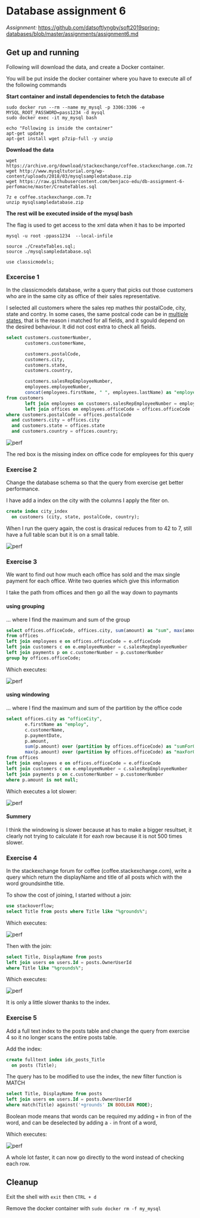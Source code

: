 # Database assignment 6

_Assignment:_ 
https://github.com/datsoftlyngby/soft2019spring-databases/blob/master/assignments/assignment6.md

## Get up and running

Following will download the data, and create a Docker container.

You will be put inside the docker container where you have to execute all of the following commands

**Start container and install dependencies to fetch the database**
```
sudo docker run --rm --name my_mysql -p 3306:3306 -e MYSQL_ROOT_PASSWORD=pass1234 -d mysql
sudo docker exec -it my_mysql bash 

echo "Following is inside the container"
apt-get update
apt-get install wget p7zip-full -y unzip
```
**Download the data** 
```
wget https://archive.org/download/stackexchange/coffee.stackexchange.com.7z
wget http://www.mysqltutorial.org/wp-content/uploads/2018/03/mysqlsampledatabase.zip
wget https://raw.githubusercontent.com/benjaco-edu/db-assignment-6-perfomacne/master/CreateTables.sql

7z e coffee.stackexchange.com.7z 
unzip mysqlsampledatabase.zip
```
**The rest will be executed inside of the mysql bash**

The flag is used to get access to the xml data when it has to be imported
```
mysql -u root -ppass1234  --local-infile

source ./CreateTables.sql;
source ./mysqlsampledatabase.sql

use classicmodels;
```

### Excercise 1

In the classicmodels database, write a query that picks out those customers who are in the same city as office of their sales representative.

I selected all customers where the sales rep mathes thir postalCode, city, state and contry. In some cases, the same postcal code can be in [multiple states](https://gis.stackexchange.com/a/167333), that is the reason i matched for all fields, and it sgould depend on the desired behaviour.  It did not cost extra to check all fields.

```sql
select customers.customerNumber,
       customers.customerName,

       customers.postalCode,
       customers.city,
       customers.state,
       customers.country,

       customers.salesRepEmployeeNumber,
       employees.employeeNumber,
       concat(employees.firstName, " ", employees.lastName) as "employeeName"
from customers
       left join employees on customers.salesRepEmployeeNumber = employees.employeeNumber
       left join offices on employees.officeCode = offices.officeCode
where customers.postalCode = offices.postalCode
  and customers.city = offices.city
  and customers.state = offices.state
  and customers.country = offices.country;
```
![perf](https://raw.githubusercontent.com/benjaco-edu/db-assignment-6-perfomacne/master/e1.png)

The red box is the missing index on office code for employees for this query

### Exercise 2

Change the database schema so that the query from exercise get better performance.

I have add a index on the city with the columns I apply the fiter on. 

```sql
create index city_index
  on customers (city, state, postalCode, country);
```

When I run the query again, the cost is drasical reduces from to 42 to 7, still have a full table scan but it is on a small table.

![perf](https://raw.githubusercontent.com/benjaco-edu/db-assignment-6-perfomacne/master/e2.png)


### Exercise 3

We want to find out how much each office has sold and the max single payment for each office. Write two queries which give this information

I take the path from offices and then go all the way down to paymants

#### using grouping

... where I find the maximum and sum of the group

```sql
select offices.officeCode, offices.city, sum(amount) as "sum", max(amount) as "max"
from offices
left join employees e on offices.officeCode = e.officeCode
left join customers c on e.employeeNumber = c.salesRepEmployeeNumber
left join payments p on c.customerNumber = p.customerNumber
group by offices.officeCode;
```

Which executes:

![perf](https://raw.githubusercontent.com/benjaco-edu/db-assignment-6-perfomacne/master/e31.png)

#### using windowing

... where I find the maximum and sum of the partition by the office code

```sql
select offices.city as "officeCity",
       e.firstName as "employ",
       c.customerName,
       p.paymentDate,
       p.amount,
       sum(p.amount) over (partition by offices.officeCode) as "sumForOffice",
       max(p.amount) over (partition by offices.officeCode) as "maxForOffice"
from offices
left join employees e on offices.officeCode = e.officeCode
left join customers c on e.employeeNumber = c.salesRepEmployeeNumber
left join payments p on c.customerNumber = p.customerNumber
where p.amount is not null;
```

Which executes a lot slower:

![perf](https://raw.githubusercontent.com/benjaco-edu/db-assignment-6-perfomacne/master/e32.png)

#### Summery

I think the windowing is slower because at has to make a bigger resultset, it clearly not trying to calculate it for eaxh row because it is not 500 times slower.

### Exercise 4

In the stackexchange forum for coffee (coffee.stackexchange.com), write a query which return the displayName and title of all posts which with the word groundsinthe title.

To show the cost of joining, I started without a join:

```sql
use stackoverflow;
select Title from posts where Title like "%grounds%";
```
Which executes:

![perf](https://raw.githubusercontent.com/benjaco-edu/db-assignment-6-perfomacne/master/e41.png)

Then with the join:

```sql
select Title, DisplayName from posts
left join users on users.Id = posts.OwnerUserId
where Title like "%grounds%";
```


Which executes:

![perf](https://raw.githubusercontent.com/benjaco-edu/db-assignment-6-perfomacne/master/e42.png)

It is only a little slower thanks to the index.



### Exercise 5

Add a full text index to the posts table and change the query from exercise 4 so it no longer scans the entire posts table.

Add the index:
```sql
create fulltext index idx_posts_Title
  on posts (Title);
```

The query has to be modified to use the index, the new filter function is MATCH

```sql
select Title, DisplayName from posts
left join users on users.Id = posts.OwnerUserId
where match(Title) against('+grounds' IN BOOLEAN MODE);
```

Boolean mode means that words can be required my adding `+` in fron of the word, and can be deselected by adding a `-` in front of a word,

Which executes:

![perf](https://raw.githubusercontent.com/benjaco-edu/db-assignment-6-perfomacne/master/e5.png)

A whole lot faster, it can now go directly to the word instead of checking each row.


## Cleanup

Exit the shell with `exit` then `CTRL + d`

Remove the docker container with `sudo docker rm -f my_mysql`


